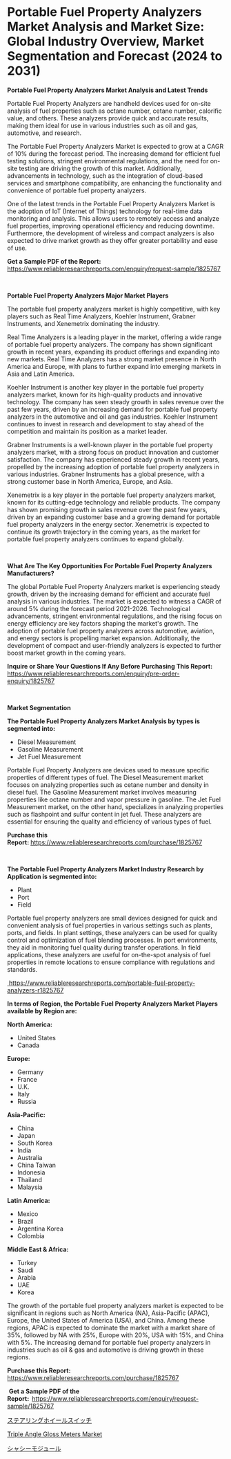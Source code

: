 <p><h1>Portable Fuel Property Analyzers Market Analysis and Market Size: Global Industry Overview, Market Segmentation and Forecast (2024 to 2031)</h1></p><p><strong>Portable Fuel Property Analyzers Market Analysis and Latest Trends</strong></p>
<p><p>Portable Fuel Property Analyzers are handheld devices used for on-site analysis of fuel properties such as octane number, cetane number, calorific value, and others. These analyzers provide quick and accurate results, making them ideal for use in various industries such as oil and gas, automotive, and research.</p><p>The Portable Fuel Property Analyzers Market is expected to grow at a CAGR of 10% during the forecast period. The increasing demand for efficient fuel testing solutions, stringent environmental regulations, and the need for on-site testing are driving the growth of this market. Additionally, advancements in technology, such as the integration of cloud-based services and smartphone compatibility, are enhancing the functionality and convenience of portable fuel property analyzers.</p><p>One of the latest trends in the Portable Fuel Property Analyzers Market is the adoption of IoT (Internet of Things) technology for real-time data monitoring and analysis. This allows users to remotely access and analyze fuel properties, improving operational efficiency and reducing downtime. Furthermore, the development of wireless and compact analyzers is also expected to drive market growth as they offer greater portability and ease of use.</p></p>
<p><strong>Get a Sample PDF of the Report:&nbsp;</strong> <a href="https://www.reliableresearchreports.com/enquiry/request-sample/1825767">https://www.reliableresearchreports.com/enquiry/request-sample/1825767</a></p>
<p>&nbsp;</p>
<p><strong>Portable Fuel Property Analyzers Major Market Players</strong></p>
<p><p>The portable fuel property analyzers market is highly competitive, with key players such as Real Time Analyzers, Koehler Instrument, Grabner Instruments, and Xenemetrix dominating the industry. </p><p>Real Time Analyzers is a leading player in the market, offering a wide range of portable fuel property analyzers. The company has shown significant growth in recent years, expanding its product offerings and expanding into new markets. Real Time Analyzers has a strong market presence in North America and Europe, with plans to further expand into emerging markets in Asia and Latin America.</p><p>Koehler Instrument is another key player in the portable fuel property analyzers market, known for its high-quality products and innovative technology. The company has seen steady growth in sales revenue over the past few years, driven by an increasing demand for portable fuel property analyzers in the automotive and oil and gas industries. Koehler Instrument continues to invest in research and development to stay ahead of the competition and maintain its position as a market leader.</p><p>Grabner Instruments is a well-known player in the portable fuel property analyzers market, with a strong focus on product innovation and customer satisfaction. The company has experienced steady growth in recent years, propelled by the increasing adoption of portable fuel property analyzers in various industries. Grabner Instruments has a global presence, with a strong customer base in North America, Europe, and Asia.</p><p>Xenemetrix is a key player in the portable fuel property analyzers market, known for its cutting-edge technology and reliable products. The company has shown promising growth in sales revenue over the past few years, driven by an expanding customer base and a growing demand for portable fuel property analyzers in the energy sector. Xenemetrix is expected to continue its growth trajectory in the coming years, as the market for portable fuel property analyzers continues to expand globally.</p></p>
<p>&nbsp;</p>
<p><strong>What Are The Key Opportunities For Portable Fuel Property Analyzers Manufacturers?</strong></p>
<p><p>The global Portable Fuel Property Analyzers market is experiencing steady growth, driven by the increasing demand for efficient and accurate fuel analysis in various industries. The market is expected to witness a CAGR of around 5% during the forecast period 2021-2026. Technological advancements, stringent environmental regulations, and the rising focus on energy efficiency are key factors shaping the market's growth. The adoption of portable fuel property analyzers across automotive, aviation, and energy sectors is propelling market expansion. Additionally, the development of compact and user-friendly analyzers is expected to further boost market growth in the coming years.</p></p>
<p><strong>Inquire or Share Your Questions If Any Before Purchasing This Report:</strong> <a href="https://www.reliableresearchreports.com/enquiry/pre-order-enquiry/1825767">https://www.reliableresearchreports.com/enquiry/pre-order-enquiry/1825767</a></p>
<p>&nbsp;</p>
<p><strong>Market Segmentation</strong></p>
<p><strong>The Portable Fuel Property Analyzers Market Analysis by types is segmented into:</strong></p>
<p><ul><li>Diesel Measurement</li><li>Gasoline Measurement</li><li>Jet Fuel Measurement</li></ul></p>
<p><p>Portable Fuel Property Analyzers are devices used to measure specific properties of different types of fuel. The Diesel Measurement market focuses on analyzing properties such as cetane number and density in diesel fuel. The Gasoline Measurement market involves measuring properties like octane number and vapor pressure in gasoline. The Jet Fuel Measurement market, on the other hand, specializes in analyzing properties such as flashpoint and sulfur content in jet fuel. These analyzers are essential for ensuring the quality and efficiency of various types of fuel.</p></p>
<p><strong>Purchase this Report:&nbsp;</strong><a href="https://www.reliableresearchreports.com/purchase/1825767">https://www.reliableresearchreports.com/purchase/1825767</a></p>
<p>&nbsp;</p>
<p><strong>The Portable Fuel Property Analyzers Market Industry Research by Application is segmented into:</strong></p>
<p><ul><li>Plant</li><li>Port</li><li>Field</li></ul></p>
<p><p>Portable fuel property analyzers are small devices designed for quick and convenient analysis of fuel properties in various settings such as plants, ports, and fields. In plant settings, these analyzers can be used for quality control and optimization of fuel blending processes. In port environments, they aid in monitoring fuel quality during transfer operations. In field applications, these analyzers are useful for on-the-spot analysis of fuel properties in remote locations to ensure compliance with regulations and standards.</p></p>
<p><a href="https://www.reliableresearchreports.com/portable-fuel-property-analyzers-r1825767">&nbsp;https://www.reliableresearchreports.com/portable-fuel-property-analyzers-r1825767</a></p>
<p><strong>In terms of Region, the Portable Fuel Property Analyzers Market Players available by Region are:</strong></p>
<p>
    <p> <strong> North America: </strong>
        <ul>
            <li>United States</li>
            <li>Canada</li>
        </ul>
        </p> 
    <p> <strong> Europe: </strong>
        <ul>
            <li>Germany</li>
            <li>France</li>
            <li>U.K.</li>
            <li>Italy</li>
            <li>Russia</li>
        </ul>
        </p> 
    <p> <strong> Asia-Pacific: </strong>
        <ul>
            <li>China</li>
            <li>Japan</li>
            <li>South Korea</li>
            <li>India</li>
            <li>Australia</li>
            <li>China Taiwan</li>
            <li>Indonesia</li>
            <li>Thailand</li>
            <li>Malaysia</li>
        </ul>
        </p> 
    <p> <strong> Latin America: </strong>
        <ul>
            <li>Mexico</li>
            <li>Brazil</li>
            <li>Argentina Korea</li>
            <li>Colombia</li>
        </ul>
        </p> 
    <p> <strong> Middle East & Africa: </strong>
        <ul>
            <li>Turkey</li>
            <li>Saudi</li>
            <li>Arabia</li>
            <li>UAE</li>
            <li>Korea</li>
        </ul>
    </p>
    </p>
<p><p>The growth of the portable fuel property analyzers market is expected to be significant in regions such as North America (NA), Asia-Pacific (APAC), Europe, the United States of America (USA), and China. Among these regions, APAC is expected to dominate the market with a market share of 35%, followed by NA with 25%, Europe with 20%, USA with 15%, and China with 5%. The increasing demand for portable fuel property analyzers in industries such as oil & gas and automotive is driving growth in these regions.</p></p>
<p><strong>Purchase this Report: </strong><a href="https://www.reliableresearchreports.com/purchase/1825767">https://www.reliableresearchreports.com/purchase/1825767</a></p>
<p>&nbsp;<strong>Get a Sample PDF of the Report:&nbsp;&nbsp;</strong><a href="https://www.reliableresearchreports.com/enquiry/request-sample/1825767">https://www.reliableresearchreports.com/enquiry/request-sample/1825767</a></p>
<p><strong></strong></p>
<p><p><a href="https://github.com/decker5351/Market-Research-Report-List-1/blob/main/806169741668.md">ステアリングホイールスイッチ</a></p><p><a href="https://github.com/brenzgnarento/Market-Research-Report-List-2/blob/main/triple-angle-gloss-meters-market.md">Triple Angle Gloss Meters Market</a></p><p><a href="https://github.com/KaydenJohns1964/Market-Research-Report-List-1/blob/main/493212541667.md">シャシーモジュール</a></p></p>